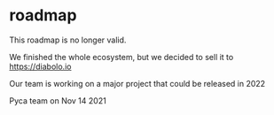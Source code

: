 # roadmap

This roadmap is no longer valid.

We finished the whole ecosystem, but we decided to sell it to https://diabolo.io

Our team is working on a major project that could be released in 2022

Pyca team on Nov 14 2021
